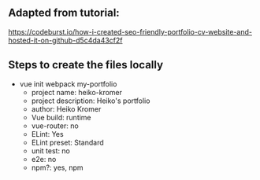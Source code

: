 ## Adapted from tutorial:
https://codeburst.io/how-i-created-seo-friendly-portfolio-cv-website-and-hosted-it-on-github-d5c4da43cf2f

## Steps to create the files locally
- vue init webpack my-portfolio
  - project name: heiko-kromer
  - project description: Heiko's portfolio
  - author: Heiko Kromer
  - Vue build: runtime
  - vue-router: no
  - ELint: Yes
  - ELint preset: Standard
  - unit test: no
  - e2e: no
  - npm?: yes, npm
